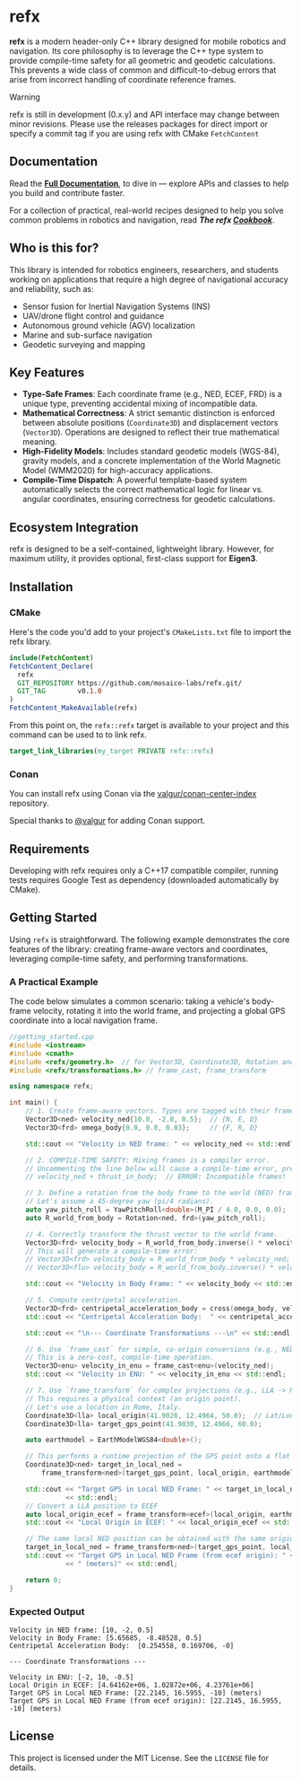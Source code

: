# refx

**refx** is a modern header-only C++ library designed for mobile robotics and navigation. Its core philosophy is to leverage the C++ type system to provide compile-time safety for all geometric and geodetic calculations. This prevents a wide class of common and difficult-to-debug errors that arise from incorrect handling of coordinate reference frames.

> [!WARNING]
> refx is still in development (0.x.y) and API interface may change between minor revisions. Please use the releases packages for direct import or specify a commit tag if you are using refx with CMake `FetchContent`

## Documentation

Read the **[Full Documentation](https://mosaico-labs.github.io/refx-doc)**, to dive in — explore APIs and classes to help you build and contribute faster.

For a collection of practical, real-world recipes designed to help you solve common problems in robotics and navigation, read ***The refx [Cookbook](https://mosaico-labs.github.io/refx-doc/cookbook)***.

## Who is this for?

This library is intended for robotics engineers, researchers, and students working on applications that require a high degree of navigational accuracy and reliability, such as:

  * Sensor fusion for Inertial Navigation Systems (INS)
  * UAV/drone flight control and guidance
  * Autonomous ground vehicle (AGV) localization
  * Marine and sub-surface navigation
  * Geodetic surveying and mapping

## Key Features

  * **Type-Safe Frames**: Each coordinate frame (e.g., NED, ECEF, FRD) is a unique type, preventing accidental mixing of incompatible data.
  * **Mathematical Correctness**: A strict semantic distinction is enforced between absolute positions (`Coordinate3D`) and displacement vectors (`Vector3D`). Operations are designed to reflect their true mathematical meaning.
  * **High-Fidelity Models**: Includes standard geodetic models (WGS-84), gravity models, and a concrete implementation of the World Magnetic Model (WMM2020) for high-accuracy applications.
  * **Compile-Time Dispatch**: A powerful template-based system automatically selects the correct mathematical logic for linear vs. angular coordinates, ensuring correctness for geodetic calculations.

## Ecosystem Integration
refx is designed to be a self-contained, lightweight library. However, for maximum utility, it provides optional, first-class support for **Eigen3**.

## Installation

### CMake
Here's the code you'd add to your project's `CMakeLists.txt` file to import the refx library.
```cmake
include(FetchContent)
FetchContent_Declare(
  refx
  GIT_REPOSITORY https://github.com/mosaico-labs/refx.git/
  GIT_TAG        v0.1.0
)
FetchContent_MakeAvailable(refx)
```

From this point on, the `refx::refx` target is available to your project and this command can be used to to link refx.
```cmake
target_link_libraries(my_target PRIVATE refx::refx)
```

### Conan
You can install refx using Conan via the [valgur/conan-center-index](https://github.com/valgur/conan-center-index) repository.

Special thanks to [@valgur](https://github.com/valgur) for adding Conan support.

## Requirements
Developing with refx requires only a C++17 compatible compiler, running tests requires Google Test as dependency (downloaded automatically by CMake).

## Getting Started

Using `refx` is straightforward. The following example demonstrates the core features of the library: creating frame-aware vectors and coordinates, leveraging compile-time safety, and performing transformations.


### A Practical Example

The code below simulates a common scenario: taking a vehicle's body-frame velocity, rotating it into the world frame, and projecting a global GPS coordinate into a local navigation frame.

```cpp
//getting_started.cpp
#include <iostream>
#include <cmath>
#include <refx/geometry.h>  // for Vector3D, Coordinate3D, Rotation and YawPitchRoll
#include <refx/transformations.h> // frame_cast, frame_transform

using namespace refx;

int main() {
    // 1. Create frame-aware vectors. Types are tagged with their frame.
    Vector3D<ned> velocity_ned{10.0, -2.0, 0.5};  // {N, E, D}
    Vector3D<frd> omega_body{0.0, 0.0, 0.03};     // {F, R, D}

    std::cout << "Velocity in NED frame: " << velocity_ned << std::endl;

    // 2. COMPILE-TIME SAFETY: Mixing frames is a compiler error.
    // Uncommenting the line below will cause a compile-time error, preventing a common bug.
    // velocity_ned + thrust_in_body;  // ERROR: Incompatible frames!

    // 3. Define a rotation from the body frame to the world (NED) frame.
    // Let's assume a 45-degree yaw (pi/4 radians).
    auto yaw_pitch_roll = YawPitchRoll<double>(M_PI / 4.0, 0.0, 0.0);
    auto R_world_from_body = Rotation<ned, frd>(yaw_pitch_roll);

    // 4. Correctly transform the thrust vector to the world frame.
    Vector3D<frd> velocity_body = R_world_from_body.inverse() * velocity_ned;
    // This will generate a compile-time error:
    // Vector3D<frd> velocity_body = R_world_from_body * velocity_ned; //need .inverse() to rotation
    // Vector3D<flu> velocity_body = R_world_from_body.inverse() * velocity_ned; //result is <frd>

    std::cout << "Velocity in Body Frame: " << velocity_body << std::endl;

    // 5. Compute centripetal acceleration.
    Vector3D<frd> centripetal_acceleration_body = cross(omega_body, velocity_body);
    std::cout << "Centripetal Acceleration Body:  " << centripetal_acceleration_body << std::endl;

    std::cout << "\n--- Coordinate Transformations ---\n" << std::endl;

    // 6. Use `frame_cast` for simple, co-origin conversions (e.g., NED -> ENU).
    // This is a zero-cost, compile-time operation.
    Vector3D<enu> velocity_in_enu = frame_cast<enu>(velocity_ned);
    std::cout << "Velocity in ENU: " << velocity_in_enu << std::endl;

    // 7. Use `frame_transform` for complex projections (e.g., LLA -> NED).
    // This requires a physical context (an origin point).
    // Let's use a location in Rome, Italy.
    Coordinate3D<lla> local_origin(41.9028, 12.4964, 50.0);  // Lat/Lon in deg, Alt in m
    Coordinate3D<lla> target_gps_point(41.9030, 12.4966, 60.0);

    auto earthmodel = EarthModelWGS84<double>();

    // This performs a runtime projection of the GPS point onto a flat plane at the origin.
    Coordinate3D<ned> target_in_local_ned =
        frame_transform<ned>(target_gps_point, local_origin, earthmodel);

    std::cout << "Target GPS in Local NED Frame: " << target_in_local_ned << " (meters)"
              << std::endl;   
    // Convert a LLA position to ECEF
    auto local_origin_ecef = frame_transform<ecef>(local_origin, earthmodel);
    std::cout << "Local Origin in ECEF: " << local_origin_ecef << std::endl;

    // The same local NED position can be obtained with the same origin expressed in ECEF frame
    target_in_local_ned = frame_transform<ned>(target_gps_point, local_origin_ecef, earthmodel);
    std::cout << "Target GPS in Local NED Frame (from ecef origin): " << target_in_local_ned
              << " (meters)" << std::endl;

    return 0;
}
```

### Expected Output

```
Velocity in NED frame: [10, -2, 0.5]
Velocity in Body Frame: [5.65685, -8.48528, 0.5]
Centripetal Acceleration Body:  [0.254558, 0.169706, -0]

--- Coordinate Transformations ---

Velocity in ENU: [-2, 10, -0.5]
Local Origin in ECEF: [4.64162e+06, 1.02872e+06, 4.23761e+06]
Target GPS in Local NED Frame: [22.2145, 16.5955, -10] (meters)
Target GPS in Local NED Frame (from ecef origin): [22.2145, 16.5955, -10] (meters)
```

## License

This project is licensed under the MIT License. See the `LICENSE` file for details.
